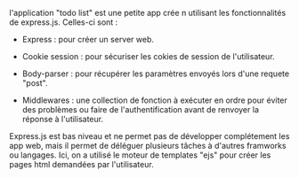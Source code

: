l'application "todo list" est une petite app crée n utilisant les fonctionnalités de express.js. Celles-ci sont :
  
  - Express : pour créer un server web.
  
  - Cookie session : pour sécuriser les cokies de session de l'utilisateur.
  
  - Body-parser : pour récupérer les paramètres envoyés lors d'une requete "post".
  
  - Middlewares : une collection de fonction à exécuter en ordre pour éviter des problèmes ou faire de l'authentification avant de renvoyer la réponse à l'utilisateur.


Express.js est bas niveau et ne permet pas de développer complétement les app web, mais il permet de déléguer plusieurs tâches à d'autres framworks ou langages. Ici, on a utilisé le moteur de templates "ejs" pour créer les pages html demandées par l'utilisateur.
